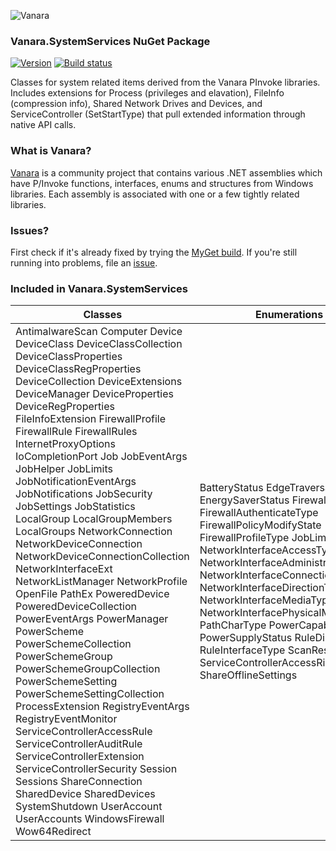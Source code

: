 ﻿![Vanara](https://raw.githubusercontent.com/dahall/Vanara/master/docs/icons/VanaraHeading.png)
### **Vanara.SystemServices NuGet Package**
[![Version](https://img.shields.io/nuget/v/Vanara.SystemServices?label=NuGet&style=flat-square)](https://github.com/dahall/Vanara/releases)
[![Build status](https://github.com/dahall/Vanara/actions/workflows/cibuild.yml/badge.svg?branch=master)](https://github.com/dahall/Vanara/actions/workflows/cibuild.yml)

Classes for system related items derived from the Vanara PInvoke libraries. Includes extensions for Process (privileges and elavation), FileInfo (compression info), Shared Network Drives and Devices, and ServiceController (SetStartType) that pull extended information through native API calls.

### **What is Vanara?**

[Vanara](https://github.com/dahall/Vanara) is a community project that contains various .NET assemblies which have P/Invoke functions, interfaces, enums and structures from Windows libraries. Each assembly is associated with one or a few tightly related libraries.

### **Issues?**

First check if it's already fixed by trying the [MyGet build](https://www.myget.org/feed/Packages/vanara).
If you're still running into problems, file an [issue](https://github.com/dahall/Vanara/issues).

### **Included in Vanara.SystemServices**

Classes | Enumerations | Interfaces
--- | --- | ---
AntimalwareScan Computer Device DeviceClass DeviceClassCollection DeviceClassProperties DeviceClassRegProperties DeviceCollection DeviceExtensions DeviceManager DeviceProperties DeviceRegProperties FileInfoExtension FirewallProfile FirewallRule FirewallRules InternetProxyOptions IoCompletionPort Job JobEventArgs JobHelper JobLimits JobNotificationEventArgs JobNotifications JobSecurity JobSettings JobStatistics LocalGroup LocalGroupMembers LocalGroups NetworkConnection NetworkDeviceConnection NetworkDeviceConnectionCollection NetworkInterfaceExt NetworkListManager NetworkProfile OpenFile PathEx PoweredDevice PoweredDeviceCollection PowerEventArgs PowerManager PowerScheme PowerSchemeCollection PowerSchemeGroup PowerSchemeGroupCollection PowerSchemeSetting PowerSchemeSettingCollection ProcessExtension RegistryEventArgs RegistryEventMonitor ServiceControllerAccessRule ServiceControllerAuditRule ServiceControllerExtension ServiceControllerSecurity Session Sessions ShareConnection SharedDevice SharedDevices SystemShutdown UserAccount UserAccounts WindowsFirewall Wow64Redirect  | BatteryStatus EdgeTraversalType EnergySaverStatus FirewallAction FirewallAuthenticateType FirewallPolicyModifyState FirewallProfileType JobLimit NetworkInterfaceAccessType NetworkInterfaceAdministrativeStatus NetworkInterfaceConnectionType NetworkInterfaceDirectionType NetworkInterfaceMediaType NetworkInterfacePhysicalMedium PathCharType PowerCapabilities PowerSupplyStatus RuleDirection RuleInterfaceType ScanResult ServiceControllerAccessRights ShareOfflineSettings                                             | IEnumerableList INamedEntity IPropertyProvider                                                               
